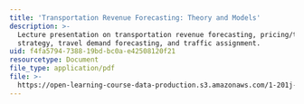 ```yaml
---
title: 'Transportation Revenue Forecasting: Theory and Models'
description: >-
  Lecture presentation on transportation revenue forecasting, pricing/tolling
  strategy, travel demand forecasting, and traffic assignment.
uid: f4fa5794-7388-19bd-bc0a-e42508120f21
resourcetype: Document
file_type: application/pdf
file: >-
  https://open-learning-course-data-production.s3.amazonaws.com/1-201j-transportation-systems-analysis-demand-and-economics-fall-2008/f4fa5794738819bdbc0ae42508120f21_MIT1_201JF08_lec16.pdf
---
```

